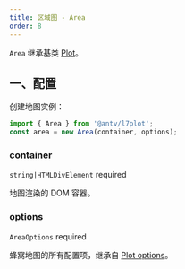 ```yaml
---
title: 区域图 - Area
order: 8
---
```


`Area` 继承基类 [Plot](/zh/docs/api/plot-api)。

## 一、配置

创建地图实例：

```ts
import { Area } from '@antv/l7plot';
const area = new Area(container, options);
```

### container

`string|HTMLDivElement` required

地图渲染的 DOM 容器。

### options

`AreaOptions` required

蜂窝地图的所有配置项，继承自 [Plot options](/zh/docs/api/plot-api#options)。
